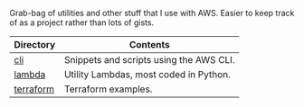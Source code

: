 Grab-bag of utilities and other stuff that I use with AWS. Easier to keep track of as a project rather than lots of gists.

| Directory                 | Contents
|---------------------------|---------
[cli](cli)                  | Snippets and scripts using the AWS CLI.
[lambda](lambda)            | Utility Lambdas, most coded in Python.
[terraform](terraform)      | Terraform examples.
